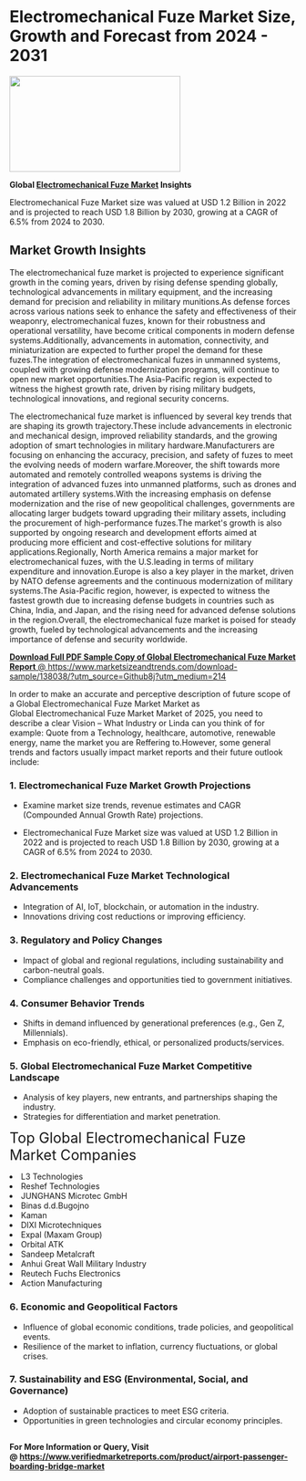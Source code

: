 <H1>Electromechanical Fuze Market Size, Growth and Forecast from 2024 - 2031</H1><img class="aligncenter size-medium wp-image-584254" src="https://thirdeyenews.in/wp-content/uploads/2024/09/Global-Market-Research-300x168.jpeg" alt="" width="300" height="168" /><p><strong>Global&nbsp;<a href="https://www.marketsizeandtrends.com/download-sample/138038/?utm_source=Github8j?utm_medium=214">Electromechanical Fuze Market</a> Insights</strong></p><p>Electromechanical Fuze Market size was valued at USD 1.2 Billion in 2022 and is projected to reach USD 1.8 Billion by 2030, growing at a CAGR of 6.5% from 2024 to 2030.</p><p><h2>Market Growth Insights</h2> <p>The electromechanical fuze market is projected to experience significant growth in the coming years, driven by rising defense spending globally, technological advancements in military equipment, and the increasing demand for precision and reliability in military munitions.As defense forces across various nations seek to enhance the safety and effectiveness of their weaponry, electromechanical fuzes, known for their robustness and operational versatility, have become critical components in modern defense systems.Additionally, advancements in automation, connectivity, and miniaturization are expected to further propel the demand for these fuzes.The integration of electromechanical fuzes in unmanned systems, coupled with growing defense modernization programs, will continue to open new market opportunities.The Asia-Pacific region is expected to witness the highest growth rate, driven by rising military budgets, technological innovations, and regional security concerns.</p> <p><a href="#"></a></p> <p>The electromechanical fuze market is influenced by several key trends that are shaping its growth trajectory.These include advancements in electronic and mechanical design, improved reliability standards, and the growing adoption of smart technologies in military hardware.Manufacturers are focusing on enhancing the accuracy, precision, and safety of fuzes to meet the evolving needs of modern warfare.Moreover, the shift towards more automated and remotely controlled weapons systems is driving the integration of advanced fuzes into unmanned platforms, such as drones and automated artillery systems.With the increasing emphasis on defense modernization and the rise of new geopolitical challenges, governments are allocating larger budgets toward upgrading their military assets, including the procurement of high-performance fuzes.The market's growth is also supported by ongoing research and development efforts aimed at producing more efficient and cost-effective solutions for military applications.Regionally, North America remains a major market for electromechanical fuzes, with the U.S.leading in terms of military expenditure and innovation.Europe is also a key player in the market, driven by NATO defense agreements and the continuous modernization of military systems.The Asia-Pacific region, however, is expected to witness the fastest growth due to increasing defense budgets in countries such as China, India, and Japan, and the rising need for advanced defense solutions in the region.Overall, the electromechanical fuze market is poised for steady growth, fueled by technological advancements and the increasing importance of defense and security worldwide.</p> <p><a href="#"></p><p><span class=""><strong>Download Full PDF Sample Copy of Global Electromechanical Fuze Market Report</strong> @ <a href="https://www.marketsizeandtrends.com/download-sample/138038/?utm_source=Github8j?utm_medium=214" target="_blank">https://www.marketsizeandtrends.com/download-sample/138038/?utm_source=Github8j?utm_medium=214</a></span></p><p>In order to make an accurate and perceptive description of future scope of a Global&nbsp;Electromechanical Fuze Market Market as Global&nbsp;Electromechanical Fuze Market Market of 2025, you need to describe a clear Vision &ndash; What Industry or Linda can you think of for example: Quote from a Technology, healthcare, automotive, renewable energy, name the market you are Reffering to.However, some general trends and factors usually impact market reports and their future outlook include:</p><h3>1.&nbsp;<strong>Electromechanical Fuze Market Growth Projections</strong></h3><ul><li>Examine market size trends, revenue estimates and CAGR (Compounded Annual Growth Rate) projections.</li><li><p>Electromechanical Fuze Market size was valued at USD 1.2 Billion in 2022 and is projected to reach USD 1.8 Billion by 2030, growing at a CAGR of 6.5% from 2024 to 2030.</p></li></ul><h3>2.&nbsp;<strong>Electromechanical Fuze Market Technological Advancements</strong></h3><ul><li>Integration of AI, IoT, blockchain, or automation in the industry.</li><li>Innovations driving cost reductions or improving efficiency.</li></ul><h3>3.&nbsp;<strong>Regulatory and Policy Changes</strong></h3><ul><li>Impact of global and regional regulations, including sustainability and carbon-neutral goals.</li><li>Compliance challenges and opportunities tied to government initiatives.</li></ul><h3>4.&nbsp;<strong>Consumer Behavior Trends</strong></h3><ul><li>Shifts in demand influenced by generational preferences (e.g., Gen Z, Millennials).</li><li>Emphasis on eco-friendly, ethical, or personalized products/services.</li></ul><h3>5.&nbsp;<strong>Global Electromechanical Fuze Market Competitive Landscape</strong></h3><ul><li>Analysis of key players, new entrants, and partnerships shaping the industry.</li><li>Strategies for differentiation and market penetration.</li></ul><p data-pm-slice="1 1 []"><span style="color: inherit; font-family: inherit; font-size: 25px;">Top Global Electromechanical Fuze Market Companies</span></p><div class="" data-test-id=""><p><li>L3 Technologies</li><li> Reshef Technologies</li><li> JUNGHANS Microtec GmbH</li><li> Binas d.d.Bugojno</li><li> Kaman</li><li> DIXI Microtechniques</li><li> Expal (Maxam Group)</li><li> Orbital ATK</li><li> Sandeep Metalcraft</li><li> Anhui Great Wall Military Industry</li><li> Reutech Fuchs Electronics</li><li> Action Manufacturing</li></p></div><h3>6.&nbsp;<strong>Economic and Geopolitical Factors</strong></h3><ul><li>Influence of global economic conditions, trade policies, and geopolitical events.</li><li>Resilience of the market to inflation, currency fluctuations, or global crises.</li></ul><h3>7.&nbsp;<strong>Sustainability and ESG (Environmental, Social, and Governance)</strong></h3><ul><li>Adoption of sustainable practices to meet ESG criteria.</li><li>Opportunities in green technologies and circular economy principles.</li></ul><h2><strong style="font-size: 14px;">For More Information or Query, Visit @&nbsp;</strong><a style="background-color: #ffffff; font-size: 14px;" href="https://www.marketsizeandtrends.com/report/electromechanical-fuze-market/" target="_blank">https://www.verifiedmarketreports.com/product/airport-passenger-boarding-bridge-market</a></h2>
